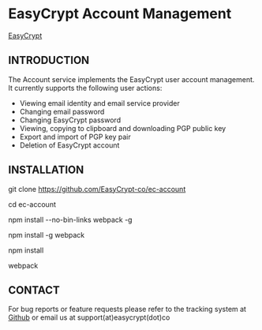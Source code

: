 EasyCrypt Account Management
==================================================================
[EasyCrypt](https://easycrypt.co)


INTRODUCTION
------------
The Account service implements the EasyCrypt user account management. It currently supports the following user actions:

- Viewing email identity and email service provider
- Changing email password
- Changing EasyCrypt password
- Viewing, copying to clipboard and downloading PGP public key
- Export and import of PGP key pair
- Deletion of EasyCrypt account


INSTALLATION
------------
git clone https://github.com/EasyCrypt-co/ec-account

cd ec-account

npm install --no-bin-links webpack -g

npm install -g webpack

npm install

webpack


CONTACT
-------
For bug reports or feature requests please refer to the tracking system
at [Github](https://github.com/EasyCrypt-co/ec-account/issues) or email us at support(at)easycrypt(dot)co

